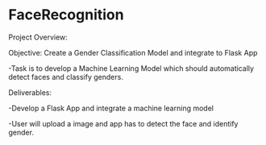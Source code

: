 # FaceRecognition
Project Overview:

Objective: Create a Gender Classification Model and integrate to Flask App

-Task is to develop a Machine Learning Model which should automatically detect faces and classify genders.


Deliverables:

-Develop a Flask App and integrate a machine learning model

-User will upload a image and app has to detect the face and identify gender.
